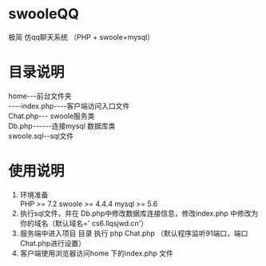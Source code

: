 # swooleQQ
极简 仿qq聊天系统 （PHP + swoole+mysql）
# 目录说明
  home---前台文件夹  
     ----index.php----客户端访问入口文件  
  Chat.php--- swoole服务类  
  Db.php------连接mysql 数据库类     
  swoole.sql--sql文件
# 使用说明
   1. 环境准备  
       PHP >= 7.2
       swoole >= 4.4.4
       mysql >= 5.6
   2. 执行sql文件，并在 Db.php中修改数据库连接信息，修改index.php 中修改为你的域名（默认域名=' cs6.llqsjwd.cn'）
   3. 服务端中进入项目 目录 执行 php  Chat.php  （默认程序监听91端口，端口Chat.php进行设置）
   4. 客户端使用浏览器访问home 下的index.php 文件
